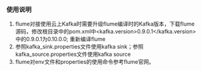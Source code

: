 ### 使用说明
1. flume对接使用云上Kafka时需要升级flume编译时的Kafka版本，下载flume源码，修改根目录中的pom.xml中<kafka.version>0.9.0.1</kafka.version>中的0.9.0.1为0.10.0.0; 重新编译flume
2. 参照kafka_sink.properties文件使用kafka sink；参照kafka_source.properties文件使用kafka source
3. flume对env文件和properties的使用命令参考flume官网。

